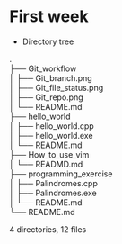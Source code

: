 # First week

* Directory tree

.</br>
├── Git_workflow</br>
│   ├── Git_branch.png</br>
│   ├── Git_file_status.png</br>
│   ├── Git_repo.png</br>
│   └── README.md</br>
├── hello_world</br>
│   ├── hello_world.cpp</br>
│   ├── hello_world.exe</br>
│   └── README.md</br>
├── How_to_use_vim</br>
│   └── READMD.md</br>
├── programming_exercise</br>
│   ├── Palindromes.cpp</br>
│   ├── Palindromes.exe</br>
│   └── README.md</br>
└── README.md</br>

4 directories, 12 files